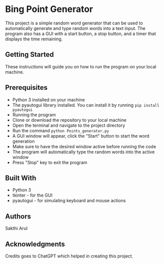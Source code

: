 # Bing Point Generator
This project is a simple random word generator that can be used to automatically generate and type random words into a text input. The program also has a GUI with a start button, a stop button, and a timer that displays the time remaining.

## Getting Started
These instructions will guide you on how to run the program on your local machine.

## Prerequisites
- Python 3 installed on your machine
- The pyautogui library installed. You can install it by running ```pip install pyautogui```
- Running the program
- Clone or download the repository to your local machine
- Open the terminal and navigate to the project directory
- Run the command ```python Points_generator.py```
- A GUI window will appear, click the "Start" button to start the word generation
- Make sure to have the desired window active before running the code
- The program will automatically type the random words into the active window
- Press "Stop" key to exit the program

## Built With
- Python 3
- tkinter - for the GUI
- pyautogui - for simulating keyboard and mouse actions

## Authors
Sakthi Arul

## Acknowledgments
Credits goes to ChatGPT which helped in creating this project.
